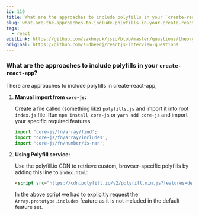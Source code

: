 ```yaml
---
id: 110
title: What are the approaches to include polyfills in your `create-react-app`?
slug: what-are-the-approaches-to-include-polyfills-in-your-create-react-app
tags:
  - react
editLink: https://github.com/sakhnyuk/jsiq/blob/master/questions/theory/react/110.md
original: https://github.com/sudheerj/reactjs-interview-questions
---
```


### What are the approaches to include polyfills in your `create-react-app`?

There are approaches to include polyfills in create-react-app,

1. **Manual import from `core-js`:**

   Create a file called (something like) `polyfills.js` and import it into root `index.js` file. Run `npm install core-js` or `yarn add core-js` and import your specific required features.

   ```javascript
   import 'core-js/fn/array/find';
   import 'core-js/fn/array/includes';
   import 'core-js/fn/number/is-nan';
   ```

2. **Using Polyfill service:**

   Use the polyfill.io CDN to retrieve custom, browser-specific polyfills by adding this line to `index.html`:

   ```html
   <script src="https://cdn.polyfill.io/v2/polyfill.min.js?features=default,Array.prototype.includes"></script>
   ```

   In the above script we had to explicitly request the `Array.prototype.includes` feature as it is not included in the default feature set.